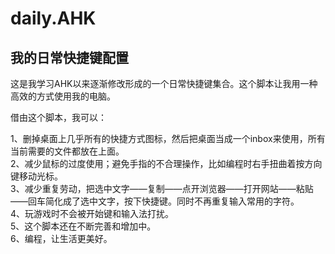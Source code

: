 # daily.AHK
## 我的日常快捷键配置
这是我学习AHK以来逐渐修改形成的一个日常快捷键集合。这个脚本让我用一种高效的方式使用我的电脑。  



借由这个脚本，我可以：  

1、删掉桌面上几乎所有的快捷方式图标，然后把桌面当成一个inbox来使用，所有当前需要的文件都放在上面。  
2、减少鼠标的过度使用；避免手指的不合理操作，比如编程时右手扭曲着按方向键移动光标。  
3、减少重复劳动，把选中文字——复制——点开浏览器——打开网站——粘贴——回车简化成了选中文字，按下快捷键。同时不再重复输入常用的字符。  
4、玩游戏时不会被开始键和输入法打扰。  
5、这个脚本还在不断完善和增加中。  
6、编程，让生活更美好。  
